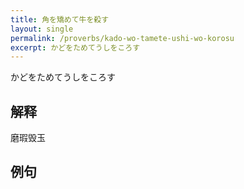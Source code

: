 ```yaml
---
title: 角を矯めて牛を殺す
layout: single
permalink: /proverbs/kado-wo-tamete-ushi-wo-korosu
excerpt: かどをためてうしをころす
---
```


かどをためてうしをころす

## 解释

磨瑕毁玉

## 例句

